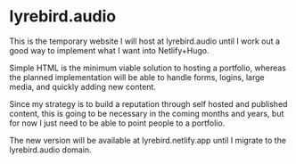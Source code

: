 # lyrebird.audio
This is the temporary website I will host at lyrebird.audio until I work out a good way to implement what I want into Netlify+Hugo.

Simple HTML is the minimum viable solution to hosting a portfolio, whereas the planned implementation will be able to handle forms, logins, large media, and quickly adding new content.

Since my strategy is to build a reputation through self hosted and published content, this is going to be necessary in the coming months and years, but for now I just need to be able to point people to a portfolio.

The new version will be available at lyrebird.netlify.app until I migrate to the lyrebird.audio domain.
